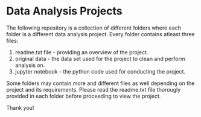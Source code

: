 # Data Analysis Projects
The following repository is a collection of different folders where each folder is a different data analysis project. 
Every folder contains atleast three files: 
1) readme.txt file - providing an overview of the project.
2) original data - the data set used for the project to clean and perform analysis on.
3) jupyter notebook - the python code used for conducting the project.

Some folders may contain more and different files as well depending on the project and its requirements. 
Please read the readme.txt file thorougly provided in each folder before proceeding to view the project. 

Thank you! 
